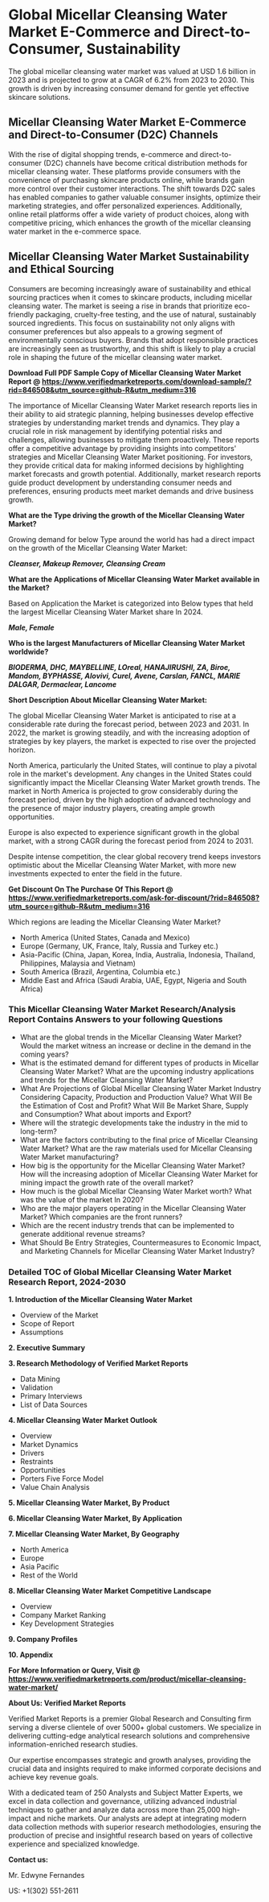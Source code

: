 <h1>Global Micellar Cleansing Water Market E-Commerce and Direct-to-Consumer, Sustainability</h1><p class=""><p>The global micellar cleansing water market was valued at USD 1.6 billion in 2023 and is projected to grow at a CAGR of 6.2% from 2023 to 2030. This growth is driven by increasing consumer demand for gentle yet effective skincare solutions.</p><h2>Micellar Cleansing Water Market E-Commerce and Direct-to-Consumer (D2C) Channels</h2><p>With the rise of digital shopping trends, e-commerce and direct-to-consumer (D2C) channels have become critical distribution methods for micellar cleansing water. These platforms provide consumers with the convenience of purchasing skincare products online, while brands gain more control over their customer interactions. The shift towards D2C sales has enabled companies to gather valuable consumer insights, optimize their marketing strategies, and offer personalized experiences. Additionally, online retail platforms offer a wide variety of product choices, along with competitive pricing, which enhances the growth of the micellar cleansing water market in the e-commerce space.</p><h2>Micellar Cleansing Water Market Sustainability and Ethical Sourcing</h2><p>Consumers are becoming increasingly aware of sustainability and ethical sourcing practices when it comes to skincare products, including micellar cleansing water. The market is seeing a rise in brands that prioritize eco-friendly packaging, cruelty-free testing, and the use of natural, sustainably sourced ingredients. This focus on sustainability not only aligns with consumer preferences but also appeals to a growing segment of environmentally conscious buyers. Brands that adopt responsible practices are increasingly seen as trustworthy, and this shift is likely to play a crucial role in shaping the future of the micellar cleansing water market.</p></p><p class=""><strong>Download Full PDF Sample Copy of Micellar Cleansing Water Market Report @ <a href="https://www.verifiedmarketreports.com/download-sample/?rid=846508&utm_source=github-R&utm_medium=316" target="_blank">https://www.verifiedmarketreports.com/download-sample/?rid=846508&utm_source=github-R&utm_medium=316</a></strong></p><p>The importance of&nbsp;Micellar Cleansing Water Market research reports lies in their ability to aid strategic planning, helping businesses develop effective strategies by understanding market trends and dynamics. They play a crucial role in risk management by identifying potential risks and challenges, allowing businesses to mitigate them proactively. These reports offer a competitive advantage by providing insights into competitors' strategies and Micellar Cleansing Water Market positioning. For investors, they provide critical data for making informed decisions by highlighting market forecasts and growth potential. Additionally, market research reports guide product development by understanding consumer needs and preferences, ensuring products meet market demands and drive business growth.</p><p><strong>What are the&nbsp;Type driving the growth of the Micellar Cleansing Water Market?</strong></p><p id="" class="">Growing demand for below Type around the world has had a direct impact on the growth of the Micellar Cleansing Water Market:</p><p class=""><em><strong>Cleanser, Makeup Remover, Cleansing Cream</strong></em></p><p class=""><strong>What are the&nbsp;Applications&nbsp;of Micellar Cleansing Water Market available in the Market?</strong></p><p id="" class="">Based on Application the Market is categorized into Below types that held the largest Micellar Cleansing Water Market share In 2024.</p><p class=""><em><strong>Male, Female</strong></em></p><p class=""><strong>Who is the largest Manufacturers of Micellar Cleansing Water Market worldwide?</strong></p><p><em><strong>BIODERMA, DHC, MAYBELLINE, LOreal, HANAJIRUSHI, ZA, Biroe, Mandom, BYPHASSE, Alovivi, Curel, Avene, Carslan, FANCL, MARIE DALGAR, Dermaclear, Lancome</strong></em></p><p id="" class=""><strong>Short Description About Micellar Cleansing Water Market:</strong></p><p>The global Micellar Cleansing Water Market is anticipated to rise at a considerable rate during the forecast period, between 2023 and 2031. In 2022, the market is growing steadily, and with the increasing adoption of strategies by key players, the market is expected to rise over the projected horizon.</p><p>North America, particularly the United States, will continue to play a pivotal role in the market's development. Any changes in the United States could significantly impact the Micellar Cleansing Water Market growth trends. The market in North America is projected to grow considerably during the forecast period, driven by the high adoption of advanced technology and the presence of major industry players, creating ample growth opportunities.</p><p>Europe is also expected to experience significant growth in the global market, with a strong CAGR during the forecast period from 2024 to 2031.</p><p>Despite intense competition, the clear global recovery trend keeps investors optimistic about the Micellar Cleansing Water Market, with more new investments expected to enter the field in the future.</p><p id="" class=""><strong>Get Discount On The Purchase Of This Report @ <a href="https://www.verifiedmarketreports.com/ask-for-discount/?rid=846508?utm_source=github-R&utm_medium=316" target="_blank">https://www.verifiedmarketreports.com/ask-for-discount/?rid=846508?utm_source=github-R&utm_medium=316</a></strong></p><p class="">Which regions are leading the Micellar Cleansing Water Market?</p><ul><li>North America (United States, Canada and Mexico)</li><li>Europe (Germany, UK, France, Italy, Russia and Turkey etc.)</li><li>Asia-Pacific (China, Japan, Korea, India, Australia, Indonesia, Thailand, Philippines, Malaysia and Vietnam)</li><li>South America (Brazil, Argentina, Columbia etc.)</li><li>Middle East and Africa (Saudi Arabia, UAE, Egypt, Nigeria and South Africa)</li></ul><h3 id="" class="">This Micellar Cleansing Water Market Research/Analysis Report Contains Answers to your following Questions</h3><ul><li>What are the global trends in the Micellar Cleansing Water Market? Would the market witness an increase or decline in the demand in the coming years?</li><li>What is the estimated demand for different types of products in Micellar Cleansing Water Market? What are the upcoming industry applications and trends for the Micellar Cleansing Water Market?</li><li>What Are Projections of Global Micellar Cleansing Water Market Industry Considering Capacity, Production and Production Value? What Will Be the Estimation of Cost and Profit? What Will Be Market Share, Supply and Consumption? What about imports and Export?</li><li>Where will the strategic developments take the industry in the mid to long-term?</li><li>What are the factors contributing to the final price of Micellar Cleansing Water Market? What are the raw materials used for Micellar Cleansing Water Market manufacturing?</li><li>How big is the opportunity for the Micellar Cleansing Water Market? How will the increasing adoption of Micellar Cleansing Water Market for mining impact the growth rate of the overall market?</li><li>How much is the global Micellar Cleansing Water Market worth? What was the value of the market In 2020?</li><li>Who are the major players operating in the Micellar Cleansing Water Market? Which companies are the front runners?</li><li>Which are the recent industry trends that can be implemented to generate additional revenue streams?</li><li>What Should Be Entry Strategies, Countermeasures to Economic Impact, and Marketing Channels for Micellar Cleansing Water Market Industry?</li></ul><h3 id="" class="">Detailed TOC of Global Micellar Cleansing Water Market Research Report, 2024-2030</h3><p id="" class=""><strong>1. Introduction of the Micellar Cleansing Water Market</strong></p><ul><li>Overview of the Market</li><li>Scope of Report</li><li>Assumptions</li></ul><p id="" class=""><strong>2. Executive Summary</strong></p><p id="" class=""><strong>3. Research Methodology of Verified Market Reports</strong></p><ul><li>Data Mining</li><li>Validation</li><li>Primary Interviews</li><li>List of Data Sources</li></ul><p id="" class=""><strong>4. Micellar Cleansing Water Market Outlook</strong></p><ul><li>Overview</li><li>Market Dynamics</li><li>Drivers</li><li>Restraints</li><li>Opportunities</li><li>Porters Five Force Model</li><li>Value Chain Analysis</li></ul><p id="" class=""><strong>5. Micellar Cleansing Water Market, By Product</strong></p><p id="" class=""><strong>6. Micellar Cleansing Water Market, By Application</strong></p><p id="" class=""><strong>7. Micellar Cleansing Water Market, By Geography</strong></p><ul><li>North America</li><li>Europe</li><li>Asia Pacific</li><li>Rest of the World</li></ul><p id="" class=""><strong>8. Micellar Cleansing Water Market Competitive Landscape</strong></p><ul><li>Overview</li><li>Company Market Ranking</li><li>Key Development Strategies</li></ul><p id="" class=""><strong>9. Company Profiles</strong></p><p id="" class=""><strong>10. Appendix</strong></p><p id="" class=""><strong>For More Information or Query, Visit @ <a href="https://www.verifiedmarketreports.com/product/micellar-cleansing-water-market/" target="_blank">https://www.verifiedmarketreports.com/product/micellar-cleansing-water-market/</a></strong></p><p id="" class=""><strong>About Us: Verified Market Reports</strong></p><p id="" class="">Verified Market Reports is a premier Global Research and Consulting firm serving a diverse clientele of over 5000+ global customers. We specialize in delivering cutting-edge analytical research solutions and comprehensive information-enriched research studies.</p><p id="" class="">Our expertise encompasses strategic and growth analyses, providing the crucial data and insights required to make informed corporate decisions and achieve key revenue goals.</p><p id="" class="">With a dedicated team of 250 Analysts and Subject Matter Experts, we excel in data collection and governance, utilizing advanced industrial techniques to gather and analyze data across more than 25,000 high-impact and niche markets. Our analysts are adept at integrating modern data collection methods with superior research methodologies, ensuring the production of precise and insightful research based on years of collective experience and specialized knowledge.</p><p id="" class=""><strong>Contact us:</strong></p><p id="" class="">Mr. Edwyne Fernandes</p><p id="" class="">US: +1(302) 551-2611</p>